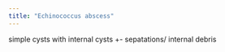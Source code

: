 ```yaml
---
title: "Echinococcus abscess"
---
```

simple cysts with internal cysts
+- sepatations/ internal debris

